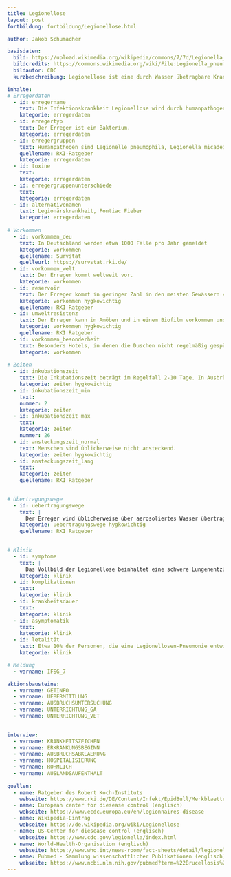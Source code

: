 ```yaml
---
title: Legionellose
layout: post
fortbildung: fortbildung/Legionellose.html

author: Jakob Schumacher

basisdaten:
  bild: https://upload.wikimedia.org/wikipedia/commons/7/7d/Legionella_pneumophila_01.jpg
  bildcredits: https://commons.wikimedia.org/wiki/File:Legionella_pneumophila_01.jpg
  bildautor: CDC
  kurzbeschreibung: Legionellose ist eine durch Wasser übetragbare Krankheit. Im Gesundheitsamt spielen Legionellen eine besondere Rolle aufgrund der Maßnahmen bei einem Legionellenfund im Trinkwasser.

inhalte:  
# Erregerdaten
  - id: erregername
    text: Die Infektionskrankheit Legionellose wird durch humanpathogene  Erreger der Legionellae hervorgerufen. 
    kategorie: erregerdaten
  - id: erregertyp
    text: Der Erreger ist ein Bakterium. 
    kategorie: erregerdaten
  - id: erregergruppen
    text: Humanpathogen sind Legionelle pneumophila, Legionella micadei, L. bozmanii, L. longbeachae, L. anisa.
    quellename: RKI-Ratgeber 
    kategorie: erregerdaten
  - id: toxine
    text: 
    kategorie: erregerdaten
  - id: erregergruppenunterschiede
    text: 
    kategorie: erregerdaten
  - id: alternativenamen
    text: Legionärskrankheit, Pontiac Fieber
    kategorie: erregerdaten
    
# Vorkommen
  - id: vorkommen_deu
    text: In Deutschland werden etwa 1000 Fälle pro Jahr gemeldet
    kategorie: vorkommen
    quellename: Survstat
    quelleurl: https://survstat.rki.de/
  - id: vorkommen_welt
    text: Der Erreger kommt weltweit vor. 
    kategorie: vorkommen
  - id: reservoir
    text: Der Erreger kommt in geringer Zahl in den meisten Gewässern vor. 
    kategorie: vorkommen hygkowichtig
    quellename: RKI Ratgeber
  - id: umweltresistenz
    text: Der Erreger kann in Amöben und in einem Biofilm vorkommen und dadurch höhere Temperaturen aushalten.
    kategorie: vorkommen hygkowichtig
    quellename: RKI Ratgeber 
  - id: vorkommen_besonderheit
    text: Besonders Hotels, in denen die Duschen nicht regelmäßig gespült werden, sind für Infektionen bekannt.
    kategorie: vorkommen
    
# Zeiten
  - id: inkubationszeit
    text: Die Inkubationszeit beträgt im Regelfall 2-10 Tage. In Ausbrüchen sind Inkubationszeiten bis 26 Tage beschrieben. Pontiac-Fieber kann schon 5 Stunden nach der Infektion beginnen.
    kategorie: zeiten hygkowichtig
  - id: inkubationszeit_min
    text: 
    nummer: 2
    kategorie: zeiten
  - id: inkubationszeit_max
    text:
    kategorie: zeiten
    nummer: 26
  - id: ansteckungszeit_normal
    text: Menschen sind üblicherweise nicht ansteckend.
    kategorie: zeiten hygkowichtig
  - id: ansteckungszeit_lang 
    text: 
    kategorie: zeiten
    quellename: RKI Ratgeber

  
# Übertragungswege
  - id: uebertragungswege
    text: | 
      Der Erreger wird üblicherweise über aerosoliertes Wasser übertragen. Er kann auch über eine Mikroaspiration nach dem Trinken übertragen werden. Eine Mensch-zu-Mensch Übertragung wurde nur einmal beschrieben.
    kategorie: uebertragungswege hygkowichtig
    quellename: RKI Ratgeber
    

# Klinik
  - id: symptome
    text: |
      Das Vollbild der Legionellose beinhaltet eine schwere Lungenentzündung. Pontiac-Fieber ist eine akuter vorübergehender fieberhafter Infekt.
    kategorie: klinik
  - id: komplikationen
    text: 
    kategorie: klinik
  - id: krankheitsdauer
    text: 
    kategorie: klinik
  - id: asymptomatik
    text: 
    kategorie: klinik
  - id: letalität
    text: Etwa 10% der Personen, die eine Legionellosen-Pneumonie entwickeln versterben.
    kategorie: klinik

# Meldung
  - varname: IFSG_7

aktionsbausteine:
  - varname: GETINFO
  - varname: UEBERMITTLUNG
  - varname: AUSBRUCHSUNTERSUCHUNG
  - varname: UNTERRICHTUNG_GA
  - varname: UNTERRICHTUNG_VET
    

interview:     
  - varname: KRANKHEITSZEICHEN
  - varname: ERKRANKUNGSBEGINN
  - varname: AUSBRUCHSABKLAERUNG
  - varname: HOSPITALISIERUNG
  - varname: ROHMLICH
  - varname: AUSLANDSAUFENTHALT
  
quellen:
  - name: Ratgeber des Robert Koch-Instituts
    webseite: https://www.rki.de/DE/Content/Infekt/EpidBull/Merkblaetter/Ratgeber_Legionellose.html
  - name: European center for diesease control (englisch)
    webseite: https://www.ecdc.europa.eu/en/legionnaires-disease
  - name: Wikipedia-Eintrag
    webseite: https://de.wikipedia.org/wiki/Legionellose
  - name: US-Center for diesease control (englisch)
    webseite: https://www.cdc.gov/legionella/index.html
  - name: World-Health-Organisation (englisch)
    webseite: https://www.who.int/news-room/fact-sheets/detail/legionellosis
  - name: Pubmed - Sammlung wissenschaftlicher Publikationen (englisch)
    webseite: https://www.ncbi.nlm.nih.gov/pubmed?term=%22Brucellosis%22%5BMesh%5D
---
```


